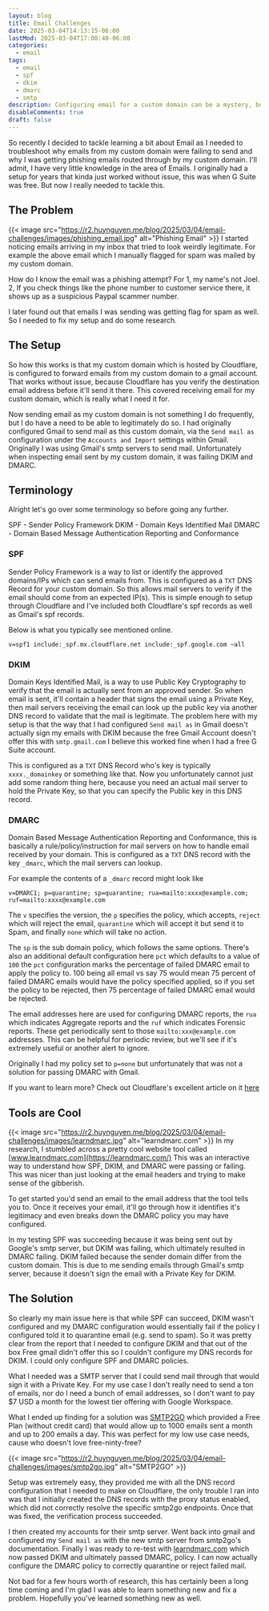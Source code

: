 ```yaml
---
layout: blog
title: Email Challenges
date: 2025-03-04T14:13:15-06:00
lastMod: 2025-03-04T17:08:40-06:00
categories:
  - email
tags:
  - email
  - spf
  - dkim
  - dmarc
  - smtp
description: Configuring email for a custom domain can be a mystery, but with a little research and a few hours spent, knowledge is gained!
disableComments: true
draft: false
---
```

So recently I decided to tackle learning a bit about Email as I needed to troubleshoot why emails from my custom domain were failing to send and why I was getting phishing emails routed through by my custom domain. I'll admit, I have very little knowledge in the area of Emails. I originally had a setup for years that kinda just worked without issue, this was when G Suite was free. But now I really needed to tackle this.

## The Problem
{{< image src="https://r2.huynguyen.me/blog/2025/03/04/email-challenges/images/phishing_email.jpg" alt="Phishing Email" >}}
I started noticing emails arriving in my inbox that tried to look weirdly legitimate. For example the above email which I manually flagged for spam was mailed by my custom domain.

How do I know the email was a phishing attempt? For 1, my name's not Joel. 2, If you check things like the phone number to customer service there, it shows up as a suspicious Paypal scammer number.

I later found out that emails I was sending was getting flag for spam as well. So I needed to fix my setup and do some research.

## The Setup
So how this works is that my custom domain which is hosted by Cloudflare, is configured to forward emails from my custom domain to a gmail account. That works without issue, because Cloudflare has you verify the destination email address before it'll send it there. This covered receiving email for my custom domain, which is really what I need it for.

Now sending email as my custom domain is not something I do frequently, but I do have a need to be able to legitimately do so. I had originally configured Gmail to send mail as this custom domain, via the `Send mail as` configuration under the `Accounts and Import` settings within Gmail. Originally I was using Gmail's smtp servers to send mail. Unfortunately when inspecting email sent by my custom domain, it was failing DKIM and DMARC.

## Terminology
Alright let's go over some terminology so before going any further.

SPF - Sender Policy Framework
DKIM - Domain Keys Identified Mail
DMARC - Domain Based Message Authentication Reporting and Conformance

### SPF
Sender Policy Framework is a way to list or identify the approved domains/IPs which can send emails from. This is configured as a `TXT` DNS Record for your custom domain. So this allows mail servers to verify if the email should come from an expected IP(s). This is simple enough to setup through Cloudflare and I've included both Cloudflare's spf records as well as Gmail's spf records.

Below is what you typically see mentioned online.
```
v=spf1 include:_spf.mx.cloudflare.net include:_spf.google.com ~all
```

### DKIM
Domain Keys Identified Mail, is a way to use Public Key Cryptography to verify that the email is actually sent from an approved sender. So when email is sent, it'll contain a header that signs the email using a Private Key, then mail servers receiving the email can look up the public key via another DNS record to validate that the mail is legitimate. The problem here with my setup is that the way that I had configured `Send mail as` in Gmail doesn't actually sign my emails with DKIM because the free Gmail Account doesn't offer this with `smtp.gmail.com` I believe this worked fine when I had a free G Suite account.

This is configured as a `TXT` DNS Record who's key is typically `xxxx._domainkey` or something like that. Now you unfortunately cannot just add some random thing here, because you need an actual mail server to hold the Private Key, so that you can specify the Public key in this DNS record.

### DMARC
Domain Based Message Authentication Reporting and Conformance, this is basically a rule/policy/instruction for mail servers on how to handle email received by your domain. This is configured as a `TXT` DNS record with the key `_dmarc`, which the mail servers can lookup.

For example the contents of a `_dmarc` record might look like
```
v=DMARC1; p=quarantine; sp=quarantine; rua=mailto:xxxx@example.com; ruf=mailto:xxxx@example.com
```

The `v` specifies the version, the `p` specifies the policy, which accepts, `reject` which will reject the email, `quarantine` which will accept it but send it to Spam, and finally `none` which will take no action.

The `sp` is the sub domain policy, which follows the same options. There's also an additional default configuration here `pct` which defaults to a value of `100` the `pct` configuration marks the percentage of failed DMARC email to apply the policy to. 100 being all email vs say 75 would mean 75 percent of failed DMARC emails would have the policy specified applied, so if you set the policy to be rejected, then 75 percentage of failed DMARC email would be rejected.

The email addresses here are used for configuring DMARC reports, the `rua` which indicates Aggregate reports and the `ruf` which indicates Forensic reports. These get periodically sent to those `mailto:xxx@example.com` addresses. This can be helpful for periodic review, but we'll see if it's extremely useful or another alert to ignore.

Originally I had my policy set to `p=none` but unfortunately that was not a solution for passing DMARC with Gmail.

If you want to learn more? Check out Cloudflare's excellent article on it [here](https://www.cloudflare.com/learning/email-security/dmarc-dkim-spf/)

## Tools are Cool
{{< image src="https://r2.huynguyen.me/blog/2025/03/04/email-challenges/images/learndmarc.jpg" alt="learndmarc.com" >}}
In my research, I stumbled across a pretty cool website tool called [www.learndmarc.com](https://learndmarc.com/) This was an interactive way to understand how SPF, DKIM, and DMARC were passing or failing. This was nicer than just looking at the email headers and trying to make sense of the gibberish. 

To get started you'd send an email to the email address that the tool tells you to. Once it receives your email, it'll go through how it identifies it's legitimacy and even breaks down the DMARC policy you may have configured.

In my testing SPF was succeeding because it was being sent out by Google's smtp server, but DKIM was failing, which ultimately resulted in DMARC failing. DKIM failed because the sender domain differ from the custom domain. This is due to me sending emails through Gmail's smtp server, because it doesn't sign the email with a Private Key for DKIM.

## The Solution
So clearly my main issue here is that while SPF can succeed, DKIM wasn't configured and my DMARC configuration would essentially fail if the policy I configured told it to quarantine email (e.g. send to spam). 
So it was pretty clear from the report that I needed to configure DKIM and that out of the box Free gmail didn't offer this so I couldn't configure my DNS records for DKIM. I could only configure SPF and DMARC policies.

What I needed was a SMTP server that I could send mail through that would sign it with a Private Key. For my use case I don't really need to send a ton of emails, nor do I need a bunch of email addresses, so I don't want to pay $7 USD a month for the lowest tier offering with Google Workspace.

What I ended up finding for a solution was [SMTP2GO](https://smtp2go.com/) which provided a Free Plan (without credit card) that would allow up to 1000 emails sent a month and up to 200 emails a day. This was perfect for my low use case needs, cause who doesn't love free-ninty-free?

{{< image src="https://r2.huynguyen.me/blog/2025/03/04/email-challenges/images/smtp2go.jpg" alt="SMTP2GO" >}}

Setup was extremely easy, they provided me with all the DNS record configuration that I needed to make on Cloudflare, the only trouble I ran into was that I initially created the DNS records with the proxy status enabled, which did not correctly resolve the specific smtp2go endpoints. Once that was fixed, the verification process succeeded.

I then created my accounts for their smtp server. Went back into gmail and configured my `Send mail as` with the new smtp server from smtp2go's documentation. Finally I was ready to re-test with [learndmarc.com](https://learndmarc.com) which now passed DKIM and ultimately passed DMARC, policy. I can now actually configure the DMARC policy to correctly quarantine or reject failed mail.

Not bad for a few hours worth of research, this has certainly been a long time coming and I'm glad I was able to learn something new and fix a problem. Hopefully you've learned something new as well.